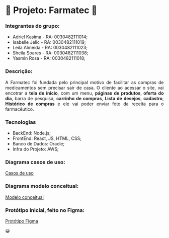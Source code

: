 <h1>&#128137; Projeto: Farmatec &#x1F48A;</h1>

<h3>Integrantes do grupo: </h3>

<ul>
  <li>Adriel Kasima - RA: 0030482111014;</li>
  <li>Isabelle Jelic - RA: 0030482111019;</li>
  <li>Leila Almeida - RA: 0030482111023;</li>
  <li>Sheila Soares - RA: 0030482111038;</li>
  <li>Yasmin Rosa - RA: 0030482111018;</li>
</ul>

<h3>Descrição: </h3>
<p align="justify"> A Farmatec foi fundada pelo principal motivo de facilitar as compras de medicamentos sem precisar sair de casa.
 O cliente ao acessar o site, vai encotrar a <b>tela de ínicio</b>, com um menu, <b>páginas de produtos</b>,<b> oferta do dia</b>, barra de pesquisa, <b>carrinho de compras</b>, <b>Lista de desejos</b>, <b>cadastro</b>, <b>Histórico de compras</b> e ele vai poder enviar foto da receita para o farmacêutico.</p>

<h3>Tecnologias</h3>

<ul>
  <li>BackEnd: Node.js;</li>
<li>FrontEnd: React, JS, HTML, CSS;</li>
<li>Banco de Dados: Oracle;</li>
<li>Infra do Projeto: AWS;</li>
</ul>

<h3>Diagrama casos de uso: </h3>
<a target="_blank" href="https://lucid.app/lucidchart/49b63545-f76e-4572-b82e-d4f2a6d04983/edit?invitationId=inv_c34feb13-426f-4936-bc48-5e95ba32f0ce">Casos de uso</a>


<h3>Diagrama modelo conceitual: </h3>
<a target="_blank" href="https://lucid.app/lucidchart/7e3fc494-81ad-4c91-9674-d7b9301a2e26/edit?invitationId=inv_a1060a7e-e5a7-415e-bbcd-a72caac919ea&page=0_0#">Modelo conceitual</a>


<h3>Protótipo inicial, feito no Figma:</h3>
<a target="_blank" href="https://www.figma.com/file/WvdAKficsuW3rCdHDQBtPV/farmatec?node-id=0%3A1">Protótipo Figma</a>


&#128512;
